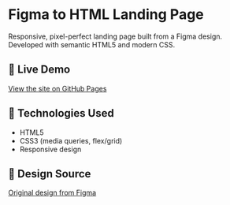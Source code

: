 # Figma to HTML Landing Page

Responsive, pixel-perfect landing page built from a Figma design. Developed with semantic HTML5 and modern CSS.

## 🔗 Live Demo

[View the site on GitHub Pages](https://b0gdan-goncharov.github.io/figmatoweb2/)

## 🧰 Technologies Used

- HTML5
- CSS3 (media queries, flex/grid)
- Responsive design

## 🎨 Design Source

[Original design from Figma](https://www.figma.com/design/02GShKlhC8SWPOujnEecq6/Work?node-id=0-1&t=jmoXqC45lr1qVa0t-1)

